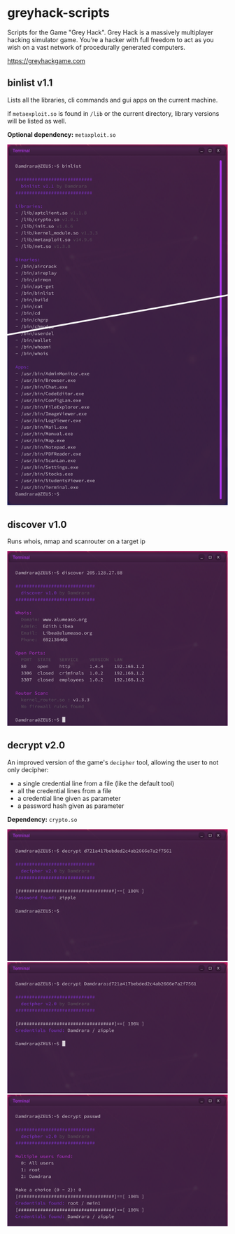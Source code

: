 # greyhack-scripts

Scripts for the Game "Grey Hack". Grey Hack is a massively multiplayer hacking simulator game. You’re a hacker with full freedom to act as you wish on a vast network of procedurally generated computers.

https://greyhackgame.com

## binlist v1.1
Lists all the libraries, cli commands and gui apps on the current machine.

if `metaexploit.so` is found in `/lib` or the current directory, library versions will be listed as well.

**Optional dependency:** `metaxploit.so`

![Example](https://github.com/Damdrara/greyhack-scripts/blob/main/binlist/examples/binlist.png?raw=true)


## discover v1.0
Runs whois, nmap and scanrouter on a target ip

![Example](https://github.com/Damdrara/greyhack-scripts/blob/main/discover/examples/discover.png?raw=true)


## decrypt v2.0
An improved version of the game's `decipher` tool, allowing the user to not only decipher:

- a single credential line from a file (like the default tool)
- all the credential lines from a file
- a credential line given as parameter
- a password hash given as parameter

**Dependency:** `crypto.so`

![Example](https://github.com/Damdrara/greyhack-scripts/blob/main/decrypt/examples/decrypt-hash.png?raw=true)
![Example](https://github.com/Damdrara/greyhack-scripts/blob/main/decrypt/examples/decrypt-line.png?raw=true)
![Example](https://github.com/Damdrara/greyhack-scripts/blob/main/decrypt/examples/decrypt-passwd.png?raw=true)